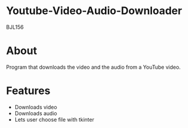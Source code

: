 # Youtube-Video-Audio-Downloader
BJL156

# About
Program that downloads the video and the audio from a YouTube video.

# Features
- Downloads video
- Downloads audio
- Lets user choose file with tkinter

